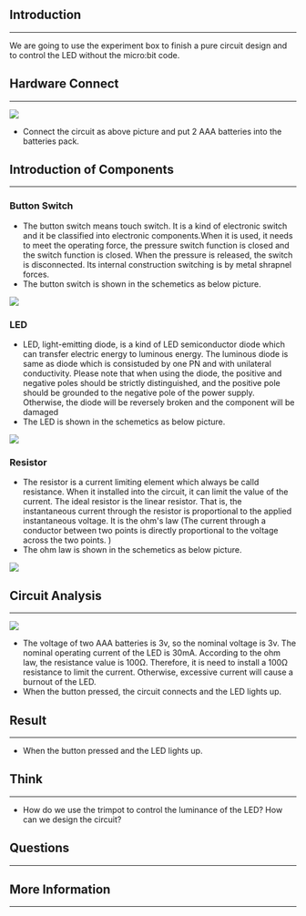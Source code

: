 ## Introduction ##
---
We are going to use the experiment box to finish a pure circuit design and to control the LED without the micro:bit code.

## Hardware Connect ##
---

![](https://i.imgur.com/yz5xnRg.png)

- Connect the circuit as above picture and put 2 AAA batteries into the batteries pack.

## Introduction of Components ##
---
### Button Switch ###
- The button switch means touch switch. It is a kind of electronic switch and it be classified into electronic components.When it is used, it needs to meet the operating force, the pressure switch function is closed and the switch function is closed. When the pressure is released, the switch is disconnected. Its internal construction switching is by metal shrapnel forces.
- The button switch is shown in the schemetics as below picture.

![](https://i.imgur.com/a7hZ4QV.jpg)


### LED ###

- LED, light-emitting diode, is a kind of LED semiconductor diode which can transfer electric energy to luminous energy. The luminous diode is same as diode which is consistuded by one PN and with unilateral conductivity. Please note that when using the diode, the positive and negative poles should be strictly distinguished, and the positive pole should be grounded to the negative pole of the power supply. Otherwise, the diode will be reversely broken and the component will be damaged
- The LED is shown in the schemetics as below picture.

![](https://i.imgur.com/X7Q3maG.jpg)

### Resistor ###

- The resistor is a current limiting element which always be calld resistance. When it installed into the circuit, it can limit the value of the current. The ideal resistor is the linear resistor. That is, the instantaneous current through the resistor is proportional to the applied instantaneous voltage. It is the ohm's law (The current through a conductor between two points is directly proportional to the voltage across the two points. )
- The ohm law is shown in the schemetics as below picture.

![](https://i.imgur.com/97GAPYc.png)

## Circuit Analysis ##
---

![](https://i.imgur.com/QjQIE0O.png)

- The voltage of two AAA batteries is 3v, so the nominal voltage is 3v. The nominal operating current of the LED is 30mA. According to the ohm law, the resistance value is 100Ω. Therefore, it is need to install a 100Ω resistance to limit the current. Otherwise, excessive current will cause a burnout of the LED. 
- When the button pressed, the circuit connects and the LED lights up. 


## Result
---

- When the button pressed and the LED lights up.

## Think 
---

- How do we use the trimpot to control the luminance of the LED? How can we design the circuit?

## Questions
---

## More Information  
---
